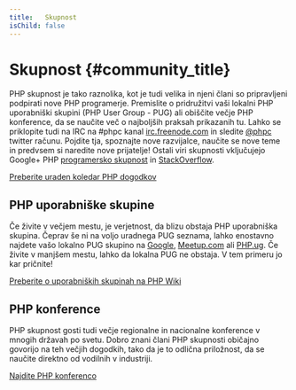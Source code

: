 ```yaml
---
title:   Skupnost
isChild: false
---
```


# Skupnost {#community_title}

PHP skupnost je tako raznolika, kot je tudi velika in njeni člani so pripravljeni podpirati nove PHP programerje. Premislite o pridružitvi vaši lokalni PHP uporabniški skupini (PHP User Group - PUG)
ali obiščite večje PHP konference, da se naučite več o najboljših praksah prikazanih tu. Lahko se priklopite tudi na IRC na #phpc kanal [irc.freenode.com][php-irc] in sledite [@phpc][phpc-twitter] twitter računu. Pojdite tja, spoznajte nove razvijalce, naučite se nove teme in predvsem si naredite nove prijatelje! Ostali viri skupnosti vključujejo Google+ PHP [programersko skupnost][php-programmers-gplus] in [StackOverflow][php-so].

[Preberite uraden koledar PHP dogodkov][php-calendar]

## PHP uporabniške skupine

Če živite v večjem mestu, je verjetnost, da blizu obstaja PHP uporabniška skupina. Čeprav še ni na voljo uradnega PUG seznama, lahko enostavno najdete vašo lokalno PUG skupino na [Google][google], [Meetup.com][meetup] ali [PHP.ug][php-ug]. Če živite v manjšem mestu, lahko da lokalna PUG ne obstaja. V tem primeru jo kar pričnite!

[Preberite o uporabniških skupinah na PHP Wiki][php-wiki]

## PHP konference

PHP skupnost gosti tudi večje regionalne in nacionalne konference v mnogih državah po svetu. Dobro znani člani PHP skupnosti običajno govorijo na teh večjih dogodkih, tako da je to odlična priložnost,
da se naučite direktno od vodilnih v industriji.

[Najdite PHP konferenco][php-conf]

[php-calendar]: http://www.php.net/cal.php
[google]: https://www.google.com/search?q=php+user+group+near+me
[meetup]: http://www.meetup.com/find/
[php-ug]: http://php.ug
[php-wiki]: https://wiki.php.net/usergroups
[php-conf]: http://php.net/conferences/index.php
[phpc-twitter]: https://twitter.com/phpc
[php-programmers-gplus]: https://plus.google.com/u/0/communities/104245651975268426012
[php-irc]: http://webchat.freenode.net/?channels=phpc
[php-so]: http://stackoverflow.com/questions/tagged/php
